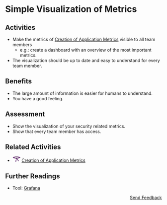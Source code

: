 # Simple Visualization of Metrics

## Activities

- Make the metrics of [Creation of Application Metrics](../purple/creation-of-application-metrics.md) visible to all team members
  - e.g.: create a dashboard with an overview of the most important metrics.
- The visualization should be up to date and easy to understand for every team member.


## Benefits

- The large amount of information is easier for humans to understand.
- You have a good feeling.

## Assessment

- Show the visualization of your security related metrics.
- Show that every team member has access.

## Related Activities

- [<img src="https://raw.githubusercontent.com/AppSecure-nrw/security-belts/assets/belt-img/06_security-belt-purple.svg" width="25" />](#) [Creation of Application Metrics](../purple/creation-of-application-metrics.md)

## Further Readings

- Tool: [Grafana](https://grafana.com/)

<p align="right"><a href="https://www.surveymonkey.de/r/MNWNVRB">Send Feedback</a></p>
